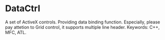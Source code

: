 # DataCtrl
A set of ActiveX controls. Providing data binding function. 
Especially, please pay attetion to Grid control, it supports multiple line header.
Keywords: C++, MFC, ATL.
